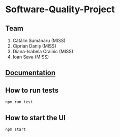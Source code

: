 # Software-Quality-Project

## Team

1. Cătălin Sumănaru (MISS)
2. Ciprian Daniș (MISS)
3. Diana-Isabela Crainic (MISS)
4. Ioan Sava (MISS)

## [Documentation](https://www.overleaf.com/read/kpmdgxksmdwx)

## How to run tests

```
npm run test
```

## How to start the UI

```
npm start
```